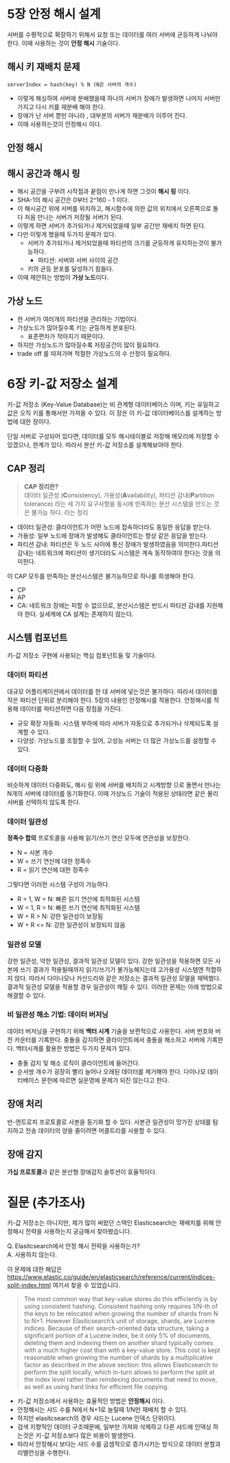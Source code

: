 # 5장 안정 해시 설계

서버를 수평적으로 확장하기 위해서 요청 또는 데이터를 여러 서버에 균등하게 나눠야 한다. 이때 사용하는 것이 **안정 해시** 기술이다.

## 해시 키 재배치 문제

```
serverIndex = hash(key) % N (N은 서버의 개수)
```
- 이렇게 해싱하여 서버에 분배했을때 하나의 서버가 장애가 발생하면 나머지 서버만 가지고 다시 키를 재분배 해야 한다.
- 장애가 난 서버 뿐만 아니라 , 대부분의 서버가 재분배가 이루어 진다.
- 이때 사용하는것이 안정해시 이다.

## 안정 해시

## 해시 공간과 해시 링

- 해시 공간을 구부려 시작점과 끝점이 만나게 하면 그것이 **해시 링** 이다.
- SHA-1의 해시 공간은 0부터 2^160 - 1 이다.
- 이 해시공간 위에 서버를 위치하고, 해시함수에 의한 값의 위치에서 오른쪽으로 돌다 처음 만나는 서버가 저장될 서버가 된다.
- 이렇게 하면 서버가 추가되거나 제거되었을때 일부 공간만 재배치 하면 된다.
- 다만 이렇게 했을때 두가지 문제가 있다.
  - 서버가 추가되거나 제거되었을때 파티션의 크기를 균등하게 유지하는것이 불가능하다.
    - 파티션: 서버와 서버 사이의 공간
  - 키의 균등 분포를 달성하기 힘들다.
- 이때 제안하는 방법이 **가상 노드**이다.

## 가상 노드

- 한 서버가 여러개의 파티션을 관리하는 기법이다.
- 가상노드가 많아질수록 키는 균등하게 분포된다.
  - 표준편차가 작아지기 때문이다.
- 하지만 가상노드가 많아질수록 저장공간이 많이 필요하다.
- trade off 를 따져가며 적절한 가상노드의 수 산정이 필요하다. 


# 6장 키-값 저장소 설계

키-값 저장소 (Key-Value Database)는 비 관계형 데이터베이스 이며, 키는 유일하고 값은 오직 키를 통해서만 가져올 수 있다.
이 장은 이 키-값 데이터베이스를 설계하는 방법에 대한 장이다.

단일 서버로 구성되어 있다면, 데이터를 모두 해시테이블로 저장해 메모리에 저장할 수 있겠으나, 한계가 있다.
따라서 분산 키-값 저장소를 설계해보아야 한다.

## CAP 정리

> **CAP 정리란?**<br/>
> 데이터 일관성 (**C**onsistency), 가용성(**A**vailability), 파티션 감내(**P**artition tolerance) 라는 세 가지 요구사항을
> 동시에 만족하는 분산 시스템을 만드는 것은 불가능 하다. 라는 정리

- 데이터 일관성: 클라이언트가 어떤 노드에 접속하더라도 동일한 응답을 받는다.
- 가용성: 일부 노드에 장애가 발생해도 클라이언트는 항상 같은 응답을 받는다.
- 파티션 감내: 파티션은 두 노드 사이에 통신 장애가 발생하였음을 의미한다.파티션 감내는 네트워크에 파티션이 생기더라도 시스템은 계속 동작하여야 한다는 것을 의미한다.

이 CAP 모두를 만족하는 분산시스템은 불가능하므로 하나를 희생해야 한다.

- CP
- AP
- CA: 네트워크 장애는 피할 수 없으므로, 분산시스템은 반드시 파티션 감내를 지원해야 한다. 실세계에 CA 설계는 존재하지 않는다.

## 시스템 컴포넌트

키-값 저장소 구현에 사용되는 핵심 컴포넌트들 및 기술이다.

### 데이터 파티션

대규모 어플리케이션에서 데이터를 한 대 서버에 넣는것은 불가하다. 따라서 데이터를 작은 파티션 단위로 분리해야 한다.
5장의 내용인 안정해시를 적용한다. 안정해시를 적용해 데이터를 파티션하면 다음 장점을 가진다.

- 규모 확장 자동화: 시스템 부하에 따라 서버가 자동으로 추가되거나 삭제되도록 설계할 수 있다.
- 다양성: 가상노드를 조절할 수 있어, 고성능 서버는 더 많은 가상노드를 설정할 수 있다.

### 데이터 다중화

비슷하게 데이터 다중화도, 해시 링 위에 서버를 배치하고 시계방향 으로 돌면서 만나는 N개의 서버에 데이터를 동기화한다.
이때 가상노드 기술이 적용된 상태라면 같은 물리서버를 선택하지 않도록 한다.

### 데이터 일관성

**정족수 합의** 프로토콜을 사용해 읽기/쓰기 연산 모두에 연관성을 보장한다.

- N = 사본 개수
- W = 쓰기 연산에 대한 정족수
- R = 읽기 연산에 대한 정족수

그렇다면 이러한 시스템 구성이 가능하다.

- R = 1, W = N: 빠른 읽기 연산에 최적화된 시스템
- W = 1, R = N: 빠른 쓰기 연산에 최적화된 시스템
- W + R > N: 강한 일관성이 보장됨
- W + R <= N: 강한 일관성이 보장되지 않음

### 일관성 모델

강한 일관성, 약한 일관성, 결과적 일관성 모델이 있다.
강한 일관성을 적용하면 모든 사본에 쓰기 결과가 적용될때까지 읽기/쓰기가 불가능해지는데 고가용성 시스템엔 적합하지 않다.
따라서 다이나모나 카산드라와 같은 저장소는 결과적 일관성 모델을 채택했다. 결과적 일관성 모델을 적용할 경우 일관성이 깨질 수 있다.
이러한 문제는 아래 방법으로 해결할 수 있다.

### 비 일관성 해소 기법: 데이터 버저닝

데이터 버저닝을 구현하기 위해 **백터 시계** 기술을 보편적으로 사용한다. 서버 번호와 버전 카운터를 기록한다.
충돌을 감지하면 클라이언트에서 충돌을 해소하고 서버에 기록한다. 백터시계를 활용한 방법은 두가지 문제가 있다.

- 충돌 감지 및 해소 로직이 클라이언트에 들어간다.
- 순서쌍 개수가 굉장히 빨리 늘어나 오래된 데이터를 제거해야 한다. 다이나모 데이터베이스 문헌에 따르면 실운영에 문제가 되진 않는다고 한다.

## 장애 처리

반-엔트로피 프로토콜로 사본을 동기화 할 수 있다. 사본관 일관성이 망가진 상태를 탐지하고 전송 데이터의 양을 줄이려면 머클트리를 사용할 수 있다.

## 장애 감지

**가십 프로토콜**과 같은 분산형 장애감지 솔루션이 효율적이다.

# 질문 (추가조사)

키-값 저장소는 아니지만, 제가 많이 써왔던 스택인 Elasticsearch는 재배치를 위해 안정해시 전략을 사용하는지 궁금해서 찾아봤습니다.

Q. Elasitcsearch에서 안정 해시 전략을 사용하는가?<br/>
A. 사용하지 않는다.


이 문제에 대한 해답은 https://www.elastic.co/guide/en/elasticsearch/reference/current/indices-split-index.html 여기서 찾을 수 있었습니다.

> The most common way that key-value stores do this efficiently is by using consistent hashing. Consistent hashing only requires 1/N-th of the keys to be relocated when growing the number of shards from N to N+1. However Elasticsearch’s unit of storage, shards, are Lucene indices. Because of their search-oriented data structure, taking a significant portion of a Lucene index, be it only 5% of documents, deleting them and indexing them on another shard typically comes with a much higher cost than with a key-value store. This cost is kept reasonable when growing the number of shards by a multiplicative factor as described in the above section: this allows Elasticsearch to perform the split locally, which in-turn allows to perform the split at the index level rather than reindexing documents that need to move, as well as using hard links for efficient file copying.

- 키-값 저장소에서 사용하는 효율적인 방법은 **안정해시** 이다.
- 안정해시는 샤드 수를 N에서 N+1로 늘릴때 1/N만 재배치 할 수 있다.
- 하지만 elasitcsearch의 경우 샤드는 Lucene 인덱스 단위이다.
- 검색 지향적인 데이터 구조때문에, 일부만 가져와 삭제하고 다른 샤드에 인덱싱 하는것은 키-값 저장소보다 많은 비용이 발생한다.
- 따라서 안정해시 보다는 샤드 수를 곱셈적으로 증가시키는 방식으로 데이터 분할과 리밸런싱을 수행한다.

